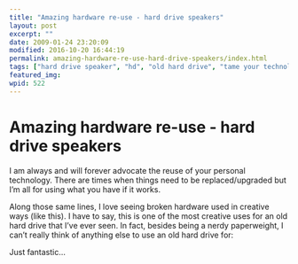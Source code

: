 ```yaml
---
title: "Amazing hardware re-use - hard drive speakers"
layout: post
excerpt: ""
date: 2009-01-24 23:20:09
modified: 2016-10-20 16:44:19
permalink: amazing-hardware-re-use-hard-drive-speakers/index.html
tags: ["hard drive speaker", "hd", "old hard drive", "tame your technology", "hardware"]
featured_img: 
wpid: 522
---
```


# Amazing hardware re-use - hard drive speakers

I am always and will forever advocate the reuse of your personal technology. There are times when things need to be replaced/upgraded but I’m all for using what you have if it works.

Along those same lines, I love seeing broken hardware used in creative ways (like this). I have to say, this is one of the most creative uses for an old hard drive that I’ve ever seen. In fact, besides being a nerdy paperweight, I can’t really think of anything else to use an old hard drive for:

<object data="http://www.youtube.com/v/fp4jQNa_9sY&hl=en&fs=1" height="344" type="application/x-shockwave-flash" width="425"><param name="allowFullScreen" value="true"></param><param name="allowscriptaccess" value="always"></param><param name="src" value="http://www.youtube.com/v/fp4jQNa_9sY&hl=en&fs=1"></param><param name="allowfullscreen" value="true"></param></object>

Just fantastic…